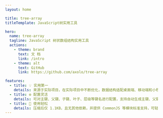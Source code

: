 ```yaml
---
layout: home

title: tree-array
titleTemplate: JavaScript树实用工具

hero:
  name: tree-array
  tagline: JavaScript 树状数组结构实用工具
  actions:
    - theme: brand
      text: 文 档
      link: /intro
    - theme: alt
      text: GitHub
      link: https://github.com/axolo/tree-array

features:
  - title: 💡 实用第一
    details: 来源于实际项目，在实际项目中不断优化，数据结构适配桌面端、移动端和小程序的 tree、cascader、picker 等常见组件，确保实用。
  - title: ⚙️ 配置灵活
    details: 可对主键、父键、子键、叶子、层级等键名进行配置，支持自动生成主键、父键、叶子、层级等关键数据，满足不同项目需求。
  - title: 🔌 使用轻松
    details: 压缩后仅 1.1KB，且无其他依赖，并提供 CommonJS 等模块标准支持，可轻松嵌入到项目中。
---
```

